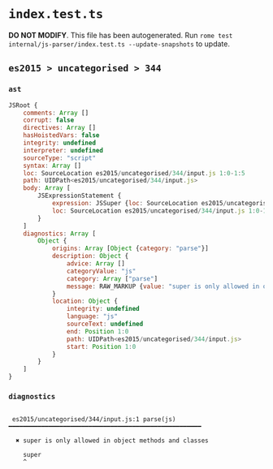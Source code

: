 # `index.test.ts`

**DO NOT MODIFY**. This file has been autogenerated. Run `rome test internal/js-parser/index.test.ts --update-snapshots` to update.

## `es2015 > uncategorised > 344`

### `ast`

```javascript
JSRoot {
	comments: Array []
	corrupt: false
	directives: Array []
	hasHoistedVars: false
	integrity: undefined
	interpreter: undefined
	sourceType: "script"
	syntax: Array []
	loc: SourceLocation es2015/uncategorised/344/input.js 1:0-1:5
	path: UIDPath<es2015/uncategorised/344/input.js>
	body: Array [
		JSExpressionStatement {
			expression: JSSuper {loc: SourceLocation es2015/uncategorised/344/input.js 1:0-1:5}
			loc: SourceLocation es2015/uncategorised/344/input.js 1:0-1:5
		}
	]
	diagnostics: Array [
		Object {
			origins: Array [Object {category: "parse"}]
			description: Object {
				advice: Array []
				categoryValue: "js"
				category: Array ["parse"]
				message: RAW_MARKUP {value: "super is only allowed in object methods and classes"}
			}
			location: Object {
				integrity: undefined
				language: "js"
				sourceText: undefined
				end: Position 1:0
				path: UIDPath<es2015/uncategorised/344/input.js>
				start: Position 1:0
			}
		}
	]
}
```

### `diagnostics`

```

 es2015/uncategorised/344/input.js:1 parse(js) ━━━━━━━━━━━━━━━━━━━━━━━━━━━━━━━━━━━━━━━━━━━━━━━━━━━━━

  ✖ super is only allowed in object methods and classes

    super
    ^


```
